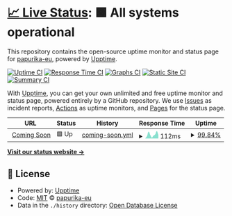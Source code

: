 # [📈 Live Status](https://status.pawa.shop): <!--live status--> **🟩 All systems operational**

This repository contains the open-source uptime monitor and status page for [papurika-eu](https://status.pawa.shop), powered by [Upptime](https://github.com/upptime/upptime).

[![Uptime CI](https://github.com/papurika-eu/uptime-pawa/workflows/Uptime%20CI/badge.svg)](https://github.com/papurika-eu/uptime-pawa/actions?query=workflow%3A%22Uptime+CI%22)
[![Response Time CI](https://github.com/papurika-eu/uptime-pawa/workflows/Response%20Time%20CI/badge.svg)](https://github.com/papurika-eu/uptime-pawa/actions?query=workflow%3A%22Response+Time+CI%22)
[![Graphs CI](https://github.com/papurika-eu/uptime-pawa/workflows/Graphs%20CI/badge.svg)](https://github.com/papurika-eu/uptime-pawa/actions?query=workflow%3A%22Graphs+CI%22)
[![Static Site CI](https://github.com/papurika-eu/uptime-pawa/workflows/Static%20Site%20CI/badge.svg)](https://github.com/papurika-eu/uptime-pawa/actions?query=workflow%3A%22Static+Site+CI%22)
[![Summary CI](https://github.com/papurika-eu/uptime-pawa/workflows/Summary%20CI/badge.svg)](https://github.com/papurika-eu/uptime-pawa/actions?query=workflow%3A%22Summary+CI%22)

With [Upptime](https://upptime.js.org), you can get your own unlimited and free uptime monitor and status page, powered entirely by a GitHub repository. We use [Issues](https://github.com/papurika-eu/uptime-pawa/issues) as incident reports, [Actions](https://github.com/papurika-eu/uptime-pawa/actions) as uptime monitors, and [Pages](https://status.pawa.shop) for the status page.

<!--start: status pages-->
<!-- This summary is generated by Upptime (https://github.com/upptime/upptime) -->
<!-- Do not edit this manually, your changes will be overwritten -->
<!-- prettier-ignore -->
| URL | Status | History | Response Time | Uptime |
| --- | ------ | ------- | ------------- | ------ |
| <img alt="" src="https://favicons.githubusercontent.com/pawa.shop" height="13"> [Coming Soon](https://pawa.shop) | 🟩 Up | [coming-soon.yml](https://github.com/papurika-eu/uptime-pawa/commits/HEAD/history/coming-soon.yml) | <details><summary><img alt="Response time graph" src="./graphs/coming-soon/response-time-week.png" height="20"> 112ms</summary><br><a href="https://pawa.status.papurika.eu/history/coming-soon"><img alt="Response time 265" src="https://img.shields.io/endpoint?url=https%3A%2F%2Fraw.githubusercontent.com%2Fpapurika-eu%2Fuptime-pawa%2FHEAD%2Fapi%2Fcoming-soon%2Fresponse-time.json"></a><br><a href="https://pawa.status.papurika.eu/history/coming-soon"><img alt="24-hour response time 98" src="https://img.shields.io/endpoint?url=https%3A%2F%2Fraw.githubusercontent.com%2Fpapurika-eu%2Fuptime-pawa%2FHEAD%2Fapi%2Fcoming-soon%2Fresponse-time-day.json"></a><br><a href="https://pawa.status.papurika.eu/history/coming-soon"><img alt="7-day response time 112" src="https://img.shields.io/endpoint?url=https%3A%2F%2Fraw.githubusercontent.com%2Fpapurika-eu%2Fuptime-pawa%2FHEAD%2Fapi%2Fcoming-soon%2Fresponse-time-week.json"></a><br><a href="https://pawa.status.papurika.eu/history/coming-soon"><img alt="30-day response time 145" src="https://img.shields.io/endpoint?url=https%3A%2F%2Fraw.githubusercontent.com%2Fpapurika-eu%2Fuptime-pawa%2FHEAD%2Fapi%2Fcoming-soon%2Fresponse-time-month.json"></a><br><a href="https://pawa.status.papurika.eu/history/coming-soon"><img alt="1-year response time 265" src="https://img.shields.io/endpoint?url=https%3A%2F%2Fraw.githubusercontent.com%2Fpapurika-eu%2Fuptime-pawa%2FHEAD%2Fapi%2Fcoming-soon%2Fresponse-time-year.json"></a></details> | <details><summary><a href="https://pawa.status.papurika.eu/history/coming-soon">99.84%</a></summary><a href="https://pawa.status.papurika.eu/history/coming-soon"><img alt="All-time uptime 99.91%" src="https://img.shields.io/endpoint?url=https%3A%2F%2Fraw.githubusercontent.com%2Fpapurika-eu%2Fuptime-pawa%2FHEAD%2Fapi%2Fcoming-soon%2Fuptime.json"></a><br><a href="https://pawa.status.papurika.eu/history/coming-soon"><img alt="24-hour uptime 100.00%" src="https://img.shields.io/endpoint?url=https%3A%2F%2Fraw.githubusercontent.com%2Fpapurika-eu%2Fuptime-pawa%2FHEAD%2Fapi%2Fcoming-soon%2Fuptime-day.json"></a><br><a href="https://pawa.status.papurika.eu/history/coming-soon"><img alt="7-day uptime 99.84%" src="https://img.shields.io/endpoint?url=https%3A%2F%2Fraw.githubusercontent.com%2Fpapurika-eu%2Fuptime-pawa%2FHEAD%2Fapi%2Fcoming-soon%2Fuptime-week.json"></a><br><a href="https://pawa.status.papurika.eu/history/coming-soon"><img alt="30-day uptime 99.87%" src="https://img.shields.io/endpoint?url=https%3A%2F%2Fraw.githubusercontent.com%2Fpapurika-eu%2Fuptime-pawa%2FHEAD%2Fapi%2Fcoming-soon%2Fuptime-month.json"></a><br><a href="https://pawa.status.papurika.eu/history/coming-soon"><img alt="1-year uptime 99.91%" src="https://img.shields.io/endpoint?url=https%3A%2F%2Fraw.githubusercontent.com%2Fpapurika-eu%2Fuptime-pawa%2FHEAD%2Fapi%2Fcoming-soon%2Fuptime-year.json"></a></details>

<!--end: status pages-->

[**Visit our status website →**](https://status.pawa.shop)

## 📄 License

- Powered by: [Upptime](https://github.com/upptime/upptime)
- Code: [MIT](./LICENSE) © [papurika-eu](https://status.pawa.shop)
- Data in the `./history` directory: [Open Database License](https://opendatacommons.org/licenses/odbl/1-0/)
